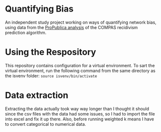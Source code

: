 # Quantifying Bias
An independent study project working on ways of quantifying network bias, using data from the [ProPublica analysis](https://github.com/propublica/compas-analysis) of the COMPAS recidivism prediction algorithm.

# Using the Respository
This repository contains configuration for a virtual environment. To sart the virtual environment, run the following command from the same directory as the isvenv folder: `source isvenv/bin/activate`

# Data extraction
Extracting the data actually took way way longer than I thought it should since the csv files with the data had some issues, so I had to import the file into excel and fix it up there. Also, before running weighted k means I have to convert categorical to numerical data. 
